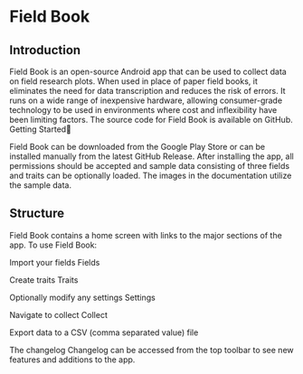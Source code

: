 # Field Book

## Introduction

Field Book is an open-source Android app that can be used to collect data on field research plots. When used in place of paper field books, it eliminates the need for data transcription and reduces the risk of errors. It runs on a wide range of inexpensive hardware, allowing consumer-grade technology to be used in environments where cost and inflexibility have been limiting factors. The source code for Field Book is available on GitHub.
Getting Started

Field Book can be downloaded from the Google Play Store or can be installed manually from the latest GitHub Release. After installing the app, all permissions should be accepted and sample data consisting of three fields and traits can be optionally loaded. The images in the documentation utilize the sample data.

## Structure

Field Book contains a home screen with links to the major sections of the app. To use Field Book:

Import your fields Fields

Create traits Traits

Optionally modify any settings Settings

Navigate to collect Collect

Export data to a CSV (comma separated value) file

The changelog Changelog can be accessed from the top toolbar to see new features and additions to the app.
